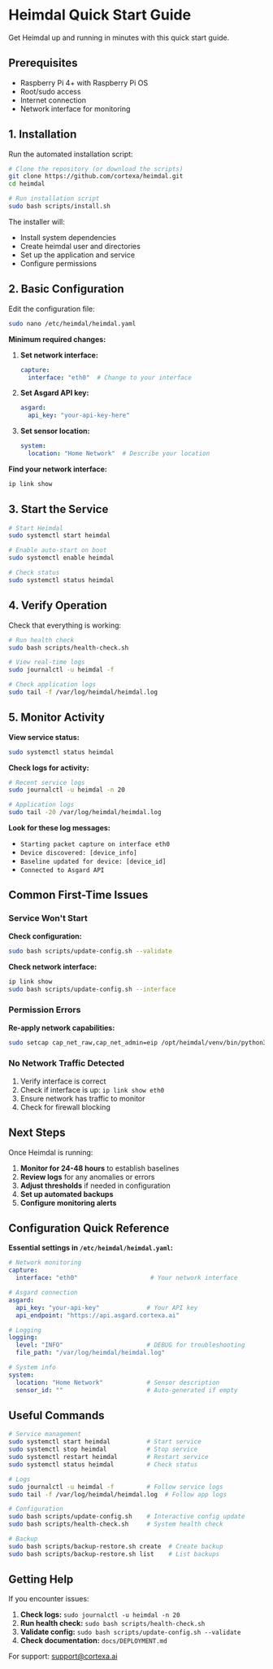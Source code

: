 # Heimdal Quick Start Guide

Get Heimdal up and running in minutes with this quick start guide.

## Prerequisites

- Raspberry Pi 4+ with Raspberry Pi OS
- Root/sudo access
- Internet connection
- Network interface for monitoring

## 1. Installation

Run the automated installation script:

```bash
# Clone the repository (or download the scripts)
git clone https://github.com/cortexa/heimdal.git
cd heimdal

# Run installation script
sudo bash scripts/install.sh
```

The installer will:
- Install system dependencies
- Create heimdal user and directories
- Set up the application and service
- Configure permissions

## 2. Basic Configuration

Edit the configuration file:

```bash
sudo nano /etc/heimdal/heimdal.yaml
```

**Minimum required changes:**

1. **Set network interface:**
   ```yaml
   capture:
     interface: "eth0"  # Change to your interface
   ```

2. **Set Asgard API key:**
   ```yaml
   asgard:
     api_key: "your-api-key-here"
   ```

3. **Set sensor location:**
   ```yaml
   system:
     location: "Home Network"  # Describe your location
   ```

**Find your network interface:**
```bash
ip link show
```

## 3. Start the Service

```bash
# Start Heimdal
sudo systemctl start heimdal

# Enable auto-start on boot
sudo systemctl enable heimdal

# Check status
sudo systemctl status heimdal
```

## 4. Verify Operation

Check that everything is working:

```bash
# Run health check
sudo bash scripts/health-check.sh

# View real-time logs
sudo journalctl -u heimdal -f

# Check application logs
sudo tail -f /var/log/heimdal/heimdal.log
```

## 5. Monitor Activity

**View service status:**
```bash
sudo systemctl status heimdal
```

**Check logs for activity:**
```bash
# Recent service logs
sudo journalctl -u heimdal -n 20

# Application logs
sudo tail -20 /var/log/heimdal/heimdal.log
```

**Look for these log messages:**
- `Starting packet capture on interface eth0`
- `Device discovered: [device_info]`
- `Baseline updated for device: [device_id]`
- `Connected to Asgard API`

## Common First-Time Issues

### Service Won't Start

**Check configuration:**
```bash
sudo bash scripts/update-config.sh --validate
```

**Check network interface:**
```bash
ip link show
sudo bash scripts/update-config.sh --interface
```

### Permission Errors

**Re-apply network capabilities:**
```bash
sudo setcap cap_net_raw,cap_net_admin=eip /opt/heimdal/venv/bin/python3
```

### No Network Traffic Detected

1. Verify interface is correct
2. Check if interface is up: `ip link show eth0`
3. Ensure network has traffic to monitor
4. Check for firewall blocking

## Next Steps

Once Heimdal is running:

1. **Monitor for 24-48 hours** to establish baselines
2. **Review logs** for any anomalies or errors
3. **Adjust thresholds** if needed in configuration
4. **Set up automated backups**
5. **Configure monitoring alerts**

## Configuration Quick Reference

**Essential settings in `/etc/heimdal/heimdal.yaml`:**

```yaml
# Network monitoring
capture:
  interface: "eth0"                    # Your network interface

# Asgard connection
asgard:
  api_key: "your-api-key"             # Your API key
  api_endpoint: "https://api.asgard.cortexa.ai"

# Logging
logging:
  level: "INFO"                       # DEBUG for troubleshooting
  file_path: "/var/log/heimdal/heimdal.log"

# System info
system:
  location: "Home Network"            # Sensor description
  sensor_id: ""                       # Auto-generated if empty
```

## Useful Commands

```bash
# Service management
sudo systemctl start heimdal          # Start service
sudo systemctl stop heimdal           # Stop service
sudo systemctl restart heimdal        # Restart service
sudo systemctl status heimdal         # Check status

# Logs
sudo journalctl -u heimdal -f         # Follow service logs
sudo tail -f /var/log/heimdal/heimdal.log  # Follow app logs

# Configuration
sudo bash scripts/update-config.sh    # Interactive config update
sudo bash scripts/health-check.sh     # System health check

# Backup
sudo bash scripts/backup-restore.sh create  # Create backup
sudo bash scripts/backup-restore.sh list    # List backups
```

## Getting Help

If you encounter issues:

1. **Check logs:** `sudo journalctl -u heimdal -n 20`
2. **Run health check:** `sudo bash scripts/health-check.sh`
3. **Validate config:** `sudo bash scripts/update-config.sh --validate`
4. **Check documentation:** `docs/DEPLOYMENT.md`

For support: support@cortexa.ai